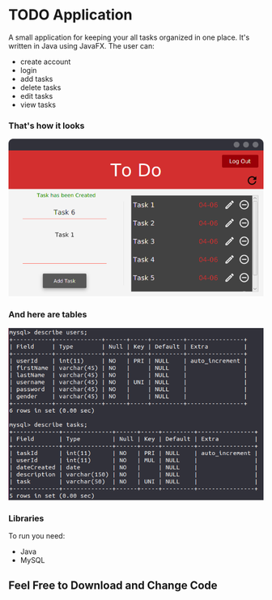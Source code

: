 TODO Application
======

A small application for keeping your all tasks organized in one place.
It's written in Java using JavaFX.
The user can:
* create account
* login
* add tasks
* delete tasks
* edit tasks
* view tasks

### That's how it looks
![](app.PNG)

### And here are tables
![](tables.png)

### Libraries
To run you need:
* Java
* MySQL

## Feel Free to Download and Change Code

